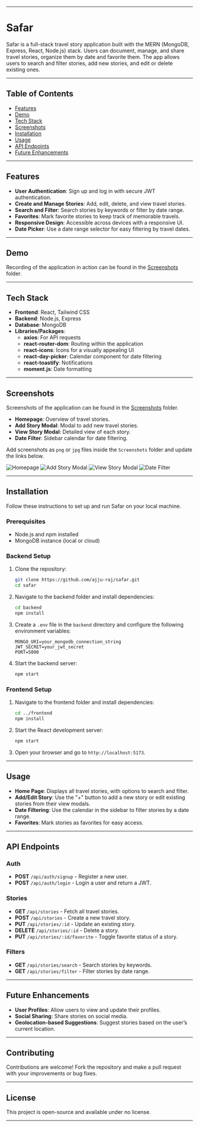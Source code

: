 
---

# Safar

Safar is a full-stack travel story application built with the MERN (MongoDB, Express, React, Node.js) stack. Users can document, manage, and share travel stories, organize them by date and favorite them. The app allows users to search and filter stories, add new stories, and edit or delete existing ones.

---

## Table of Contents
- [Features](#features)
- [Demo](#demo)
- [Tech Stack](#tech-stack)
- [Screenshots](#screenshots)
- [Installation](#installation)
- [Usage](#usage)
- [API Endpoints](#api-endpoints)
- [Future Enhancements](#future-enhancements)

---

## Features

- **User Authentication**: Sign up and log in with secure JWT authentication.
- **Create and Manage Stories**: Add, edit, delete, and view travel stories.
- **Search and Filter**: Search stories by keywords or filter by date range.
- **Favorites**: Mark favorite stories to keep track of memorable travels.
- **Responsive Design**: Accessible across devices with a responsive UI.
- **Date Picker**: Use a date range selector for easy filtering by travel dates.

---

## Demo

Recording of the application in action can be found in the [Screenshots](./Screenshots/) folder.

---

## Tech Stack

- **Frontend**: React, Tailwind CSS
- **Backend**: Node.js, Express
- **Database**: MongoDB
- **Libraries/Packages**:
  - **axios**: For API requests
  - **react-router-dom**: Routing within the application
  - **react-icons**: Icons for a visually appealing UI
  - **react-day-picker**: Calendar component for date filtering
  - **react-toastify**: Notifications
  - **moment.js**: Date formatting

---

## Screenshots

Screenshots of the application can be found in the [Screenshots](./Screenshots/) folder.

- **Homepage**: Overview of travel stories.
- **Add Story Modal**: Modal to add new travel stories.
- **View Story Modal**: Detailed view of each story.
- **Date Filter**: Sidebar calendar for date filtering.
  
Add screenshots as `png` or `jpg` files inside the `Screenshots` folder and update the links below.

![Homepage](./Screenshots/homepage.png)
![Add Story Modal](./Screenshots/add-story-modal.png)
![View Story Modal](./Screenshots/view-story-modal.png)
![Date Filter](./Screenshots/date-filter.png)

---

## Installation

Follow these instructions to set up and run Safar on your local machine.

### Prerequisites

- Node.js and npm installed
- MongoDB instance (local or cloud)

### Backend Setup

1. Clone the repository:
   ```bash
   git clone https://github.com/ajju-raj/safar.git
   cd safar
   ```

2. Navigate to the backend folder and install dependencies:
   ```bash
   cd backend
   npm install
   ```

3. Create a `.env` file in the `backend` directory and configure the following environment variables:
   ```plaintext
   MONGO_URI=your_mongodb_connection_string
   JWT_SECRET=your_jwt_secret
   PORT=5000
   ```

4. Start the backend server:
   ```bash
   npm start
   ```

### Frontend Setup

1. Navigate to the frontend folder and install dependencies:
   ```bash
   cd ../frontend
   npm install
   ```

2. Start the React development server:
   ```bash
   npm start
   ```

3. Open your browser and go to `http://localhost:5173`.

---

## Usage

- **Home Page**: Displays all travel stories, with options to search and filter.
- **Add/Edit Story**: Use the "+" button to add a new story or edit existing stories from their view modals.
- **Date Filtering**: Use the calendar in the sidebar to filter stories by a date range.
- **Favorites**: Mark stories as favorites for easy access.

---

## API Endpoints

### Auth
- **POST** `/api/auth/signup` - Register a new user.
- **POST** `/api/auth/login` - Login a user and return a JWT.

### Stories
- **GET** `/api/stories` - Fetch all travel stories.
- **POST** `/api/stories` - Create a new travel story.
- **PUT** `/api/stories/:id` - Update an existing story.
- **DELETE** `/api/stories/:id` - Delete a story.
- **PUT** `/api/stories/:id/favorite` - Toggle favorite status of a story.

### Filters
- **GET** `/api/stories/search` - Search stories by keywords.
- **GET** `/api/stories/filter` - Filter stories by date range.

---

## Future Enhancements

- **User Profiles**: Allow users to view and update their profiles.
- **Social Sharing**: Share stories on social media.
- **Geolocation-based Suggestions**: Suggest stories based on the user’s current location.

---

## Contributing

Contributions are welcome! Fork the repository and make a pull request with your improvements or bug fixes.

---

## License

This project is open-source and available under no license.

---